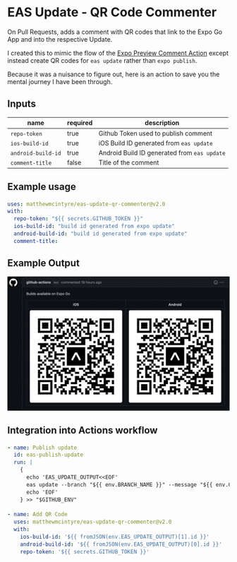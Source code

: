 # EAS Update - QR Code Commenter

On Pull Requests, adds a comment with QR codes that link to the Expo Go App and into the respective Update.

I created this to mimic the flow of the [Expo Preview Comment Action](https://github.com/expo/expo-github-action) except instead create QR codes for `eas update` rather than `expo publish`.

Because it was a nuisance to figure out, here is an action to save you the mental journey I have been through.

## Inputs

|name|required|description|
|-|-|-|
|`repo-token`|true|Github Token used to publish comment|
|`ios-build-id`|true|iOS Build ID generated from `eas update`|
|`android-build-id`|true|Android Build ID generated from `eas update`|
|`comment-title`|false|Title of the comment|

## Example usage

```yml
uses: matthewmcintyre/eas-update-qr-commenter@v2.0
with:
  repo-token: "${{ secrets.GITHUB_TOKEN }}"
  ios-build-id: "build id generated from expo update"
  android-build-id: "build id generated from expo update"
  comment-title: 
```

## Example Output

![QR Comment Screenshot](qr_screenshot.png)

## Integration into Actions workflow

```yml
- name: Publish update
  id: eas-publish-update
  run: |
    { 
      echo 'EAS_UPDATE_OUTPUT<<EOF'
      eas update --branch "${{ env.BRANCH_NAME }}" --message "${{ env.COMMIT_MESSAGE }}" --json
      echo 'EOF'
    } >> "$GITHUB_ENV"

- name: Add QR Code
  uses: matthewmcintyre/eas-update-qr-commenter@v2.0
  with:
    ios-build-id: '${{ fromJSON(env.EAS_UPDATE_OUTPUT)[1].id }}'
    android-build-id: '${{ fromJSON(env.EAS_UPDATE_OUTPUT)[0].id }}'
    repo-token: '${{ secrets.GITHUB_TOKEN }}'
```
